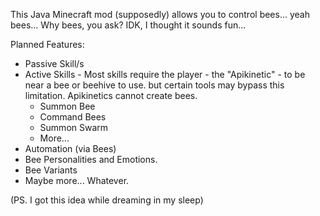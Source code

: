 This Java Minecraft mod (supposedly) allows you to control bees... yeah bees... 
Why bees, you ask? IDK, I thought it sounds fun...

Planned Features: 
- Passive Skill/s
- Active Skills - Most skills require the player - the "Apikinetic" - to be near a bee or beehive to use.
  but certain tools may bypass this limitation. Apikinetics cannot create bees.
  - Summon Bee
  - Command Bees
  - Summon Swarm
  - More...
- Automation (via Bees)
- Bee Personalities and Emotions.
- Bee Variants
- Maybe more... Whatever. 

(PS. I got this idea while dreaming in my sleep) 
